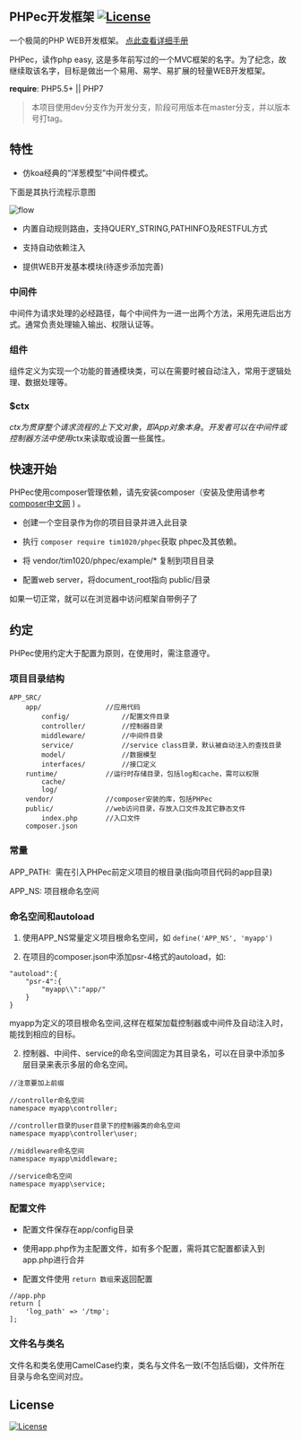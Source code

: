 PHPec开发框架  [![License](https://img.shields.io/badge/license-MIT-blue.svg)](http://opensource.org/licenses/MIT)
-------------

一个极简的PHP WEB开发框架。 [点此查看详细手册](doc/manual.md)

PHPec，读作php easy, 这是多年前写过的一个MVC框架的名字。为了纪念，故继续取该名字，目标是做出一个易用、易学、易扩展的轻量WEB开发框架。

**require**: PHP5.5+ || PHP7

> 本项目使用dev分支作为开发分支，阶段可用版本在master分支，并以版本号打tag。


## 特性

- 仿koa经典的“洋葱模型”中间件模式。

下面是其执行流程示意图

![flow](https://raw.githubusercontent.com/tim1020/PHPec/dev/doc/flow.png)

- 内置自动规则路由，支持QUERY_STRING,PATHINFO及RESTFUL方式

- 支持自动依赖注入

- 提供WEB开发基本模块(待逐步添加完善)


### 中间件

中间件为请求处理的必经路径，每个中间件为一进一出两个方法，采用先进后出方式。通常负责处理输入输出、权限认证等。

### 组件

组件定义为实现一个功能的普通模块类，可以在需要时被自动注入，常用于逻辑处理、数据处理等。

### $ctx

$ctx为贯穿整个请求流程的上下文对象，即App对象本身。开发者可以在中间件或控制器方法中使用$ctx来读取或设置一些属性。

## 快速开始

PHPec使用composer管理依赖，请先安装composer（安装及使用请参考 [composer中文网](https://docs.phpcomposer.com/) ) 。

- 创建一个空目录作为你的项目目录并进入此目录

- 执行 ```composer require tim1020/phpec```获取 phpec及其依赖。

- 将 vendor/tim1020/phpec/example/* 复制到项目目录

- 配置web server，将document_root指向 public/目录

如果一切正常，就可以在浏览器中访问框架自带例子了

## 约定

PHPec使用约定大于配置为原则，在使用时，需注意遵守。

### 项目目录结构

```
APP_SRC/
    app/                //应用代码
        config/             //配置文件目录
        controller/         //控制器目录
        middleware/         //中间件目录
        service/            //service class目录，默认被自动注入的查找目录
        model/              //数据模型
        interfaces/         //接口定义
    runtime/            //运行时存储目录，包括log和cache，需可以权限
        cache/
        log/
    vendor/             //composer安装的库，包括PHPec
    public/             //web访问目录，存放入口文件及其它静态文件
        index.php       //入口文件
    composer.json 
```

### 常量

APP_PATH:  需在引入PHPec前定义项目的根目录(指向项目代码的app目录)

APP_NS:  项目根命名空间

### 命名空间和autoload

1. 使用APP_NS常量定义项目根命名空间，如 ```define('APP_NS', 'myapp')```

2. 在项目的composer.json中添加psr-4格式的autoload，如:

```
"autoload":{
    "psr-4":{
        "myapp\\":"app/"
    }
}
```

myapp为定义的项目根命名空间,这样在框架加载控制器或中间件及自动注入时，能找到相应的目标。

2. 控制器、中间件、service的命名空间固定为其目录名，可以在目录中添加多层目录来表示多层的命名空间。

```
//注意要加上前缀

//controller命名空间
namespace myapp\controller;

//controller目录的user目录下的控制器类的命名空间
namespace myapp\controller\user;

//middleware命名空间
namespace myapp\middleware;

//service命名空间
namespace myapp\service;
```

### 配置文件 

- 配置文件保存在app/config目录

- 使用app.php作为主配置文件，如有多个配置，需将其它配置都读入到app.php进行合并

- 配置文件使用 ```return 数组```来返回配置

```
//app.php
return [
    'log_path' => '/tmp';
];
```

### 文件名与类名

文件名和类名使用CamelCase约束，类名与文件名一致(不包括后缀)，文件所在目录与命名空间对应。


## License

[![License](https://img.shields.io/badge/license-MIT-blue.svg)](http://opensource.org/licenses/MIT)
